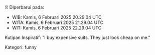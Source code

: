 ⏰ Diperbarui pada:
- WIB: Kamis, 6 Februari 2025 20.29.04 UTC
- WITA: Kamis, 6 Februari 2025 21.29.04 UTC
- WIT: Kamis, 6 Februari 2025 22.29.04 UTC

Kutipan Inspiratif:
"I buy expensive suits. They just look cheap on me."


Kategori: funny

